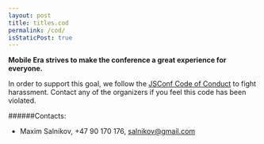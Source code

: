 ```yaml
---
layout: post
title: titles.cod
permalink: /cod/
isStaticPost: true
---
```


__Mobile Era strives to make the conference a great experience for everyone.__

In order to support this goal, we follow the [JSConf Code of Conduct](http://jsconf.com/codeofconduct.html) to fight harassment. Contact any of the organizers if you feel this code has been violated.

######Contacts:

- Maxim Salnikov, +47 90 170 176, [salnikov@gmail.com](mailto:salnikov@gmail.com)
